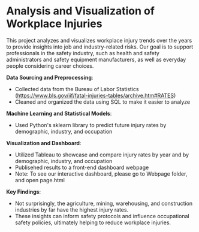 # Analysis and Visualization of Workplace Injuries

This project analyzes and visualizes workplace injury trends over the years to provide insights into job and industry-related risks. Our goal is to support professionals in the safety industry, such as health and safety administrators and safety equipment manufacturers, as well as everyday people considering career choices.

**Data Sourcing and Preprocessing**:

  - Collected data from the Bureau of Labor Statistics (https://www.bls.gov/iif/fatal-injuries-tables/archive.htm#RATES)
  - Cleaned and organized the data using SQL to make it easier to analyze    

**Machine Learning and Statistical Models**:

  - Used Python's sklearn library to predict future injury rates by demographic, industry, and occupation

**Visualization and Dashboard**:

  - Utilized Tableau to showcase and compare injury rates by year and by demographic, industry, and occupation
  - Publisehed results to a front-end dashboard webpage
  - Note: To see our interactive dashboard, please go to Webpage folder, and open page.html

**Key Findings**:

  - Not surprisingly, the agriculture, mining, warehousing, and construction industries by far have the highest injury rates.
  - These insights can inform safety protocols and influence occupational safety policies, ultimately helping to reduce workplace injuries.



